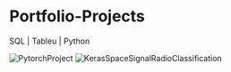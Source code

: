# Portfolio-Projects
SQL | Tableu | Python

![PytorchProject](https://user-images.githubusercontent.com/106122834/177012717-77630aa7-2f87-4de1-92b8-19c3dfc4325c.jpeg)
![KerasSpaceSignalRadioClassification](https://user-images.githubusercontent.com/106122834/177063965-da595ca7-d968-4044-a929-594c09d61499.jpeg)



